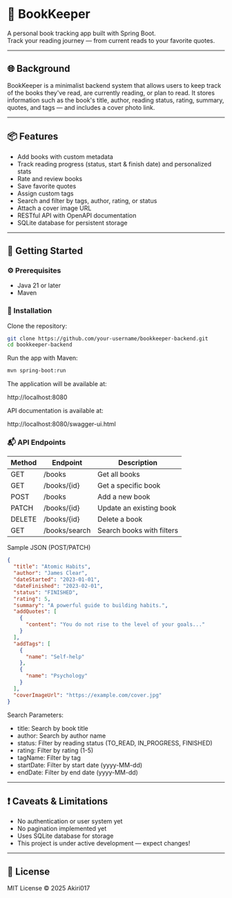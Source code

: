 # 📘 BookKeeper

A personal book tracking app built with Spring Boot.  
Track your reading journey — from current reads to your favorite quotes.

---

## 🌐 Background

BookKeeper is a minimalist backend system that allows users to keep track of the books they've read, are currently reading, or plan to read. It stores information such as the book's title, author, reading status, rating, summary, quotes, and tags — and includes a cover photo link.

---

## 📦 Features

- Add books with custom metadata
- Track reading progress (status, start & finish date) and personalized stats
- Rate and review books
- Save favorite quotes
- Assign custom tags
- Search and filter by tags, author, rating, or status
- Attach a cover image URL
- RESTful API with OpenAPI documentation
- SQLite database for persistent storage

---

## 🚀 Getting Started

### ⚙️ Prerequisites

- Java 21 or later
- Maven

### 🧰 Installation

Clone the repository:

```bash
git clone https://github.com/your-username/bookkeeper-backend.git
cd bookkeeper-backend
```

Run the app with Maven:

```bash
mvn spring-boot:run
```

The application will be available at:

http://localhost:8080

API documentation is available at:

http://localhost:8080/swagger-ui.html

### 📬 API Endpoints

| Method | Endpoint        | Description            |
|--------|-----------------|------------------------|
| GET    | /books          | Get all books          |
| GET    | /books/{id}     | Get a specific book    |
| POST   | /books          | Add a new book         |
| PATCH  | /books/{id}     | Update an existing book|
| DELETE | /books/{id}     | Delete a book          |
| GET    | /books/search   | Search books with filters|

Sample JSON (POST/PATCH)

```json
{
  "title": "Atomic Habits",
  "author": "James Clear",
  "dateStarted": "2023-01-01",
  "dateFinished": "2023-02-01",
  "status": "FINISHED",
  "rating": 5,
  "summary": "A powerful guide to building habits.",
  "addQuotes": [
    {
      "content": "You do not rise to the level of your goals..."
    }
  ],
  "addTags": [
    {
      "name": "Self-help"
    },
    {
      "name": "Psychology"
    }
  ],
  "coverImageUrl": "https://example.com/cover.jpg"
}
```

Search Parameters:
- title: Search by book title
- author: Search by author name
- status: Filter by reading status (TO_READ, IN_PROGRESS, FINISHED)
- rating: Filter by rating (1-5)
- tagName: Filter by tag
- startDate: Filter by start date (yyyy-MM-dd)
- endDate: Filter by end date (yyyy-MM-dd)

---

## ❗ Caveats & Limitations
- No authentication or user system yet
- No pagination implemented yet
- Uses SQLite database for storage
- This project is under active development — expect changes!

---

## 📄 License
MIT License © 2025 Akiri017
